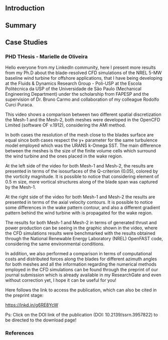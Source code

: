 ## Introduction


## Summary


## Case Studies

### PHD THesis - Marielle de Oliveira

Hello everyone from my LinkedIn community, here I present more results from my Ph.D about the blade-resolved CFD simulations of the NREL 5-MW baseline wind turbine for offshore applications, that I have being developing at the Fluids & Dynamics Research Group - Poli-USP at the Escola Politécnica da USP of the Universidade de São Paulo (Mechanical Engineering Department) under the scholarship from FAPESP and the supervision of Dr. Bruno Carmo and collaboration of my colleague Rodolfo Curci Puraca.

This video shows a comparison between two different spatial discretization the Mesh-1 and the Mesh-2, both meshes were developed in the OpenCFD Limited (software OF v.1912), considering the AMI method.

In both cases the resolution of the mesh close to the blades surface are equal since both cases respect the y+ parameter for the same turbulence model employed which was the URANS k-Omega SST. The main difference between the meshes is the size of the finite volume cells which surround the wind turbine and the ones placed in the wake region.

At the left side of the video for both Mesh-1 and Mesh-2, the results are presented in terms of the isosurfaces of the Q-criterion (0.05), colored by the vorticity magnitude. It is possible to notice that considering element of 0.5 m size, more vortical structures along of the blade span was captured by the Mesh-1.

At the right side of the video for both Mesh-1 and Mesh-2 the results are presented in terms of the axial velocity contours. It is possible to notice some differences in the wake pattern contour, and also a different gradient pattern behind the wind turbine with is propagated for the wake region.

The results for both Mesh-1 and Mesh-2 in terms of generated thrust and power production can be seeing in the graphic shown in the video, where the CFD simulations results were benchmarked with the results obtained through the National Renewable Energy Laboratory (NREL) OpenFAST code, considering the same environmental conditions.

In addition, we also performed a comparison in terms of computational costs and distributed forces along the blades for different azimuth angles for both meshes and all the information regarding the numerical methods employed in the CFD simulations can be found through the preprint of our journal submission which is already available in my ResearchGate and even without correction yet, I hope it can be useful for you!

Here follows the link to access the publication, which can also be cited in the preprint stage:

https://lnkd.in/g6RE8YcW


Ps: Click on the DOI link of the publication (DOI: 10.2139/ssrn.3957822) to be directed to the download page!

### References

